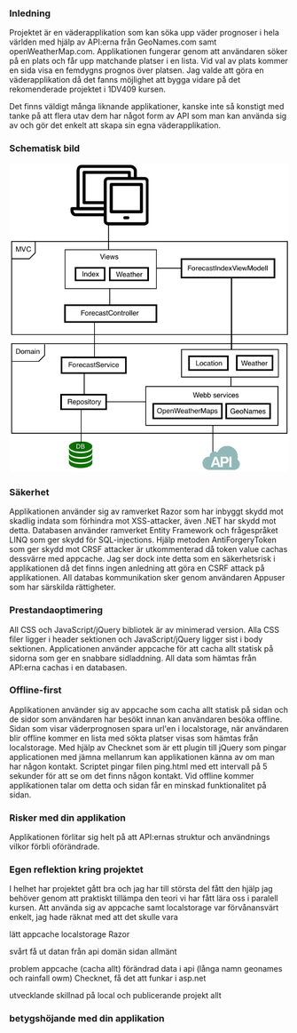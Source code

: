 ### Inledning

Projektet är en väderapplikation som kan söka upp väder prognoser i hela världen med hjälp av API:erna från GeoNames.com samt openWeatherMap.com.
Applikationen fungerar genom att användaren söker på en plats och får upp matchande platser i en lista. Vid val av plats kommer en sida visa en femdygns prognos över platsen.
Jag valde att göra en väderapplikation då det fanns möjlighet att bygga vidare på det rekomenderade projektet i 1DV409 kursen.

Det finns väldigt många liknande applikationer, kanske inte så konstigt med tanke på att flera utav dem har något form av API som man kan använda sig av och gör det enkelt att skapa sin egna väderapplikation. 

### Schematisk bild

![Schematisk bild](SchematiskBild.png)

### Säkerhet

Applikationen använder sig av ramverket Razor som har inbyggt skydd mot skadlig indata som förhindra mot XSS-attacker, även .NET har skydd mot detta. 
Databasen använder ramverket Entity Framework och frågespråket LINQ som ger skydd för SQL-injections.
Hjälp metoden AntiForgeryToken som ger skydd mot CRSF attacker är utkommenterad då token value cachas dessvärre med appcache.
Jag ser dock inte detta som en säkerhetsrisk i applikationen då det finns ingen anledning att göra en CSRF attack på applikationen. 
All databas kommunikation sker genom användaren Appuser som har särskilda rättigheter.

### Prestandaoptimering

All CSS och JavaScript/jQuery bibliotek är av minimerad version. Alla CSS filer ligger i header sektionen och JavaScript/jQuery ligger sist i body sektionen. Applicationen använder appcache för att cacha allt statisk på sidorna som ger en snabbare sidladdning.
All data som hämtas från API:erna cachas i en databasen.

### Offline-first

Applikationen använder sig av appcache som cacha allt statisk på sidan och de sidor som användaren har besökt innan kan användaren besöka offline. Sidan som visar väderprognosen spara url'en i localstorage, när användaren blir offline kommer en lista med sökta platser visas som hämtas från localstorage.
Med hjälp av Checknet som är ett plugin till jQuery som pingar applicationen med jämna mellanrum kan applikationen känna av om man har någon kontakt. Scriptet pingar filen ping.html med ett intervall på 5 sekunder för att se om det finns någon kontakt. Vid offline kommer applikationen talar om detta och sidan får en minskad funktionalitet på sidan.


### Risker med din applikation

Applikationen förlitar sig helt på att API:ernas struktur och användnings vilkor förbli oförändrade.

### Egen reflektion kring projektet

I helhet har projektet gått bra och jag har till största del fått den hjälp jag behöver genom att praktiskt tillämpa den teori vi har fått lära oss i paralell kursen.
Att använda sig av appcache samt localstorage var förvånansvärt enkelt, jag hade räknat med att det skulle vara



lätt
appcache
localstorage
Razor

svårt
få ut datan från api
domän sidan allmänt

problem
appcache (cacha allt)
förändrad data i api (långa namn geonames och rainfall owm)
Checknet, få det att funkar  i asp.net

utvecklande
skillnad på local och publicerande projekt
allt

### betygshöjande med din applikation


